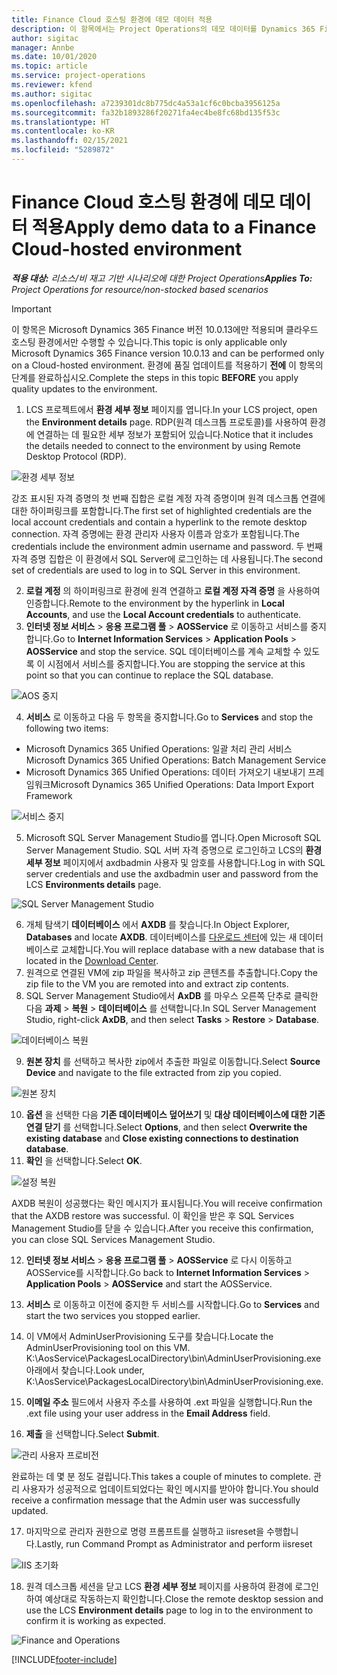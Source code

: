 ```yaml
---
title: Finance Cloud 호스팅 환경에 데모 데이터 적용
description: 이 항목에서는 Project Operations의 데모 데이터를 Dynamics 365 Finance 클라우드 호스팅 환경에 적용하는 방법을 설명합니다.
author: sigitac
manager: Annbe
ms.date: 10/01/2020
ms.topic: article
ms.service: project-operations
ms.reviewer: kfend
ms.author: sigitac
ms.openlocfilehash: a7239301dc8b775dc4a53a1cf6c0bcba3956125a
ms.sourcegitcommit: fa32b1893286f20271fa4ec4be8fc68bd135f53c
ms.translationtype: HT
ms.contentlocale: ko-KR
ms.lasthandoff: 02/15/2021
ms.locfileid: "5289872"
---
```

# <a name="apply-demo-data-to-a-finance-cloud-hosted-environment"></a><span data-ttu-id="3884b-103">Finance Cloud 호스팅 환경에 데모 데이터 적용</span><span class="sxs-lookup"><span data-stu-id="3884b-103">Apply demo data to a Finance Cloud-hosted environment</span></span>

<span data-ttu-id="3884b-104">_**적용 대상:** 리소스/비 재고 기반 시나리오에 대한 Project Operations_</span><span class="sxs-lookup"><span data-stu-id="3884b-104">_**Applies To:** Project Operations for resource/non-stocked based scenarios_</span></span>

> [!IMPORTANT]
> <span data-ttu-id="3884b-105">이 항목은 Microsoft Dynamics 365 Finance 버전 10.0.13에만 적용되며 클라우드 호스팅 환경에서만 수행할 수 있습니다.</span><span class="sxs-lookup"><span data-stu-id="3884b-105">This topic is only applicable only Microsoft Dynamics 365 Finance version 10.0.13 and can be performed only on a Cloud-hosted environment.</span></span> <span data-ttu-id="3884b-106">환경에 품질 업데이트를 적용하기 **전에** 이 항목의 단계를 완료하십시오.</span><span class="sxs-lookup"><span data-stu-id="3884b-106">Complete the steps in this topic **BEFORE** you apply quality updates to the environment.</span></span>

1. <span data-ttu-id="3884b-107">LCS 프로젝트에서 **환경 세부 정보** 페이지를 엽니다.</span><span class="sxs-lookup"><span data-stu-id="3884b-107">In your LCS project, open the **Environment details** page.</span></span> <span data-ttu-id="3884b-108">RDP(원격 데스크톱 프로토콜)를 사용하여 환경에 연결하는 데 필요한 세부 정보가 포함되어 있습니다.</span><span class="sxs-lookup"><span data-stu-id="3884b-108">Notice that it includes the details needed to connect to the environment by using Remote Desktop Protocol (RDP).</span></span>

![ 환경 세부 정보](./media/1EnvironmentDetails.png)

<span data-ttu-id="3884b-110">강조 표시된 자격 증명의 첫 번째 집합은 로컬 계정 자격 증명이며 원격 데스크톱 연결에 대한 하이퍼링크를 포함합니다.</span><span class="sxs-lookup"><span data-stu-id="3884b-110">The first set of highlighted credentials are the local account credentials and contain a hyperlink to the remote desktop connection.</span></span> <span data-ttu-id="3884b-111">자격 증명에는 환경 관리자 사용자 이름과 암호가 포함됩니다.</span><span class="sxs-lookup"><span data-stu-id="3884b-111">The credentials include the environment admin username and password.</span></span> <span data-ttu-id="3884b-112">두 번째 자격 증명 집합은 이 환경에서 SQL Server에 로그인하는 데 사용됩니다.</span><span class="sxs-lookup"><span data-stu-id="3884b-112">The second set of credentials are used to log in to SQL Server in this environment.</span></span>

2. <span data-ttu-id="3884b-113">**로컬 계정** 의 하이퍼링크로 환경에 원격 연결하고 **로컬 계정 자격 증명** 을 사용하여 인증합니다.</span><span class="sxs-lookup"><span data-stu-id="3884b-113">Remote to the environment by the hyperlink in **Local Accounts**, and use the **Local Account credentials** to authenticate.</span></span>
3. <span data-ttu-id="3884b-114">**인터넷 정보 서비스** > **응용 프로그램 풀** > **AOSService** 로 이동하고 서비스를 중지합니다.</span><span class="sxs-lookup"><span data-stu-id="3884b-114">Go to **Internet Information Services** > **Application Pools** > **AOSService** and stop the service.</span></span> <span data-ttu-id="3884b-115">SQL 데이터베이스를 계속 교체할 수 있도록 이 시점에서 서비스를 중지합니다.</span><span class="sxs-lookup"><span data-stu-id="3884b-115">You are stopping the service at this point so that you can continue to replace the SQL database.</span></span>

![AOS 중지](./media/2StopAOS.png)

4. <span data-ttu-id="3884b-117">**서비스** 로 이동하고 다음 두 항목을 중지합니다.</span><span class="sxs-lookup"><span data-stu-id="3884b-117">Go to **Services** and stop the following two items:</span></span>

- <span data-ttu-id="3884b-118">Microsoft Dynamics 365 Unified Operations: 일괄 처리 관리 서비스</span><span class="sxs-lookup"><span data-stu-id="3884b-118">Microsoft Dynamics 365 Unified Operations: Batch Management Service</span></span>
- <span data-ttu-id="3884b-119">Microsoft Dynamics 365 Unified Operations: 데이터 가져오기 내보내기 프레임워크</span><span class="sxs-lookup"><span data-stu-id="3884b-119">Microsoft Dynamics 365 Unified Operations: Data Import Export Framework</span></span>

![서비스 중지](./media/3StopServices.png)

5. <span data-ttu-id="3884b-121">Microsoft SQL Server Management Studio를 엽니다.</span><span class="sxs-lookup"><span data-stu-id="3884b-121">Open Microsoft SQL Server Management Studio.</span></span> <span data-ttu-id="3884b-122">SQL 서버 자격 증명으로 로그인하고 LCS의 **환경 세부 정보** 페이지에서 axdbadmin 사용자 및 암호를 사용합니다.</span><span class="sxs-lookup"><span data-stu-id="3884b-122">Log in with SQL server credentials and use the axdbadmin user and password from the LCS **Environments details** page.</span></span>

![SQL Server Management Studio](./media/4SSMS.png)

6. <span data-ttu-id="3884b-124">개체 탐색기 **데이터베이스** 에서 **AXDB** 를 찾습니다.</span><span class="sxs-lookup"><span data-stu-id="3884b-124">In Object Explorer, **Databases** and locate **AXDB**.</span></span> <span data-ttu-id="3884b-125">데이터베이스를 [다운로드 센터](https://download.microsoft.com/download/1/a/3/1a314bd2-b082-4a87-abdc-1ba26c92b63d/ProjOpsDemoDataFOGARelease.zip)에 있는 새 데이터베이스로 교체합니다.</span><span class="sxs-lookup"><span data-stu-id="3884b-125">You will replace database with a new database that is located in the [Download Center](https://download.microsoft.com/download/1/a/3/1a314bd2-b082-4a87-abdc-1ba26c92b63d/ProjOpsDemoDataFOGARelease.zip).</span></span> 
7. <span data-ttu-id="3884b-126">원격으로 연결된 VM에 zip 파일을 복사하고 zip 콘텐츠를 추출합니다.</span><span class="sxs-lookup"><span data-stu-id="3884b-126">Copy the zip file to the VM you are remoted into and extract zip contents.</span></span>
8. <span data-ttu-id="3884b-127">SQL Server Management Studio에서 **AxDB** 를 마우스 오른쪽 단추로 클릭한 다음 **과제** > **복원** > **데이터베이스** 를 선택합니다.</span><span class="sxs-lookup"><span data-stu-id="3884b-127">In SQL Server Management Studio, right-click **AxDB**, and then select **Tasks** > **Restore** > **Database**.</span></span>

![데이터베이스 복원](./media/5RestoreDatabase.png)

9. <span data-ttu-id="3884b-129">**원본 장치** 를 선택하고 복사한 zip에서 추출한 파일로 이동합니다.</span><span class="sxs-lookup"><span data-stu-id="3884b-129">Select **Source Device** and navigate to the file extracted from zip you copied.</span></span>

![원본 장치](./media/6SourceDevice.png)

10. <span data-ttu-id="3884b-131">**옵션** 을 선택한 다음 **기존 데이터베이스 덮어쓰기** 및 **대상 데이터베이스에 대한 기존 연결 닫기** 를 선택합니다.</span><span class="sxs-lookup"><span data-stu-id="3884b-131">Select **Options**, and then select **Overwrite the existing database** and **Close existing connections to destination database**.</span></span> 
11. <span data-ttu-id="3884b-132">**확인** 을 선택합니다.</span><span class="sxs-lookup"><span data-stu-id="3884b-132">Select **OK**.</span></span>

![설정 복원](./media/7RestoreSetting.png)

<span data-ttu-id="3884b-134">AXDB 복원이 성공했다는 확인 메시지가 표시됩니다.</span><span class="sxs-lookup"><span data-stu-id="3884b-134">You will receive confirmation that the AXDB restore was successful.</span></span> <span data-ttu-id="3884b-135">이 확인을 받은 후 SQL Services Management Studio를 닫을 수 있습니다.</span><span class="sxs-lookup"><span data-stu-id="3884b-135">After you receive this confirmation, you can close SQL Services Management Studio.</span></span>

12. <span data-ttu-id="3884b-136">**인터넷 정보 서비스** > **응용 프로그램 풀** > **AOSService** 로 다시 이동하고 AOSService를 시작합니다.</span><span class="sxs-lookup"><span data-stu-id="3884b-136">Go back to **Internet Information Services** > **Application Pools** > **AOSService** and start the AOSService.</span></span>
13. <span data-ttu-id="3884b-137">**서비스** 로 이동하고 이전에 중지한 두 서비스를 시작합니다.</span><span class="sxs-lookup"><span data-stu-id="3884b-137">Go to **Services** and start the two services you stopped earlier.</span></span>

14. <span data-ttu-id="3884b-138">이 VM에서 AdminUserProvisioning 도구를 찾습니다.</span><span class="sxs-lookup"><span data-stu-id="3884b-138">Locate the AdminUserProvisioning tool on this VM.</span></span> <span data-ttu-id="3884b-139">K:\AosService\PackagesLocalDirectory\bin\AdminUserProvisioning.exe 아래에서 찾습니다.</span><span class="sxs-lookup"><span data-stu-id="3884b-139">Look under, K:\AosService\PackagesLocalDirectory\bin\AdminUserProvisioning.exe.</span></span>
15. <span data-ttu-id="3884b-140">**이메일 주소** 필드에서 사용자 주소를 사용하여 .ext 파일을 실행합니다.</span><span class="sxs-lookup"><span data-stu-id="3884b-140">Run the .ext file using your user address in the **Email Address** field.</span></span> 
16. <span data-ttu-id="3884b-141">**제출** 을 선택합니다.</span><span class="sxs-lookup"><span data-stu-id="3884b-141">Select **Submit**.</span></span>

![관리 사용자 프로비전](./media/8AdminUserProvisioning.png)

<span data-ttu-id="3884b-143">완료하는 데 몇 분 정도 걸립니다.</span><span class="sxs-lookup"><span data-stu-id="3884b-143">This takes a couple of minutes to complete.</span></span> <span data-ttu-id="3884b-144">관리 사용자가 성공적으로 업데이트되었다는 확인 메시지를 받아야 합니다.</span><span class="sxs-lookup"><span data-stu-id="3884b-144">You should receive a confirmation message that the Admin user was successfully updated.</span></span>

17. <span data-ttu-id="3884b-145">마지막으로 관리자 권한으로 명령 프롬프트를 실행하고 iisreset을 수행합니다.</span><span class="sxs-lookup"><span data-stu-id="3884b-145">Lastly, run Command Prompt as Administrator and perform iisreset</span></span>

![IIS 초기화](./media/9IISReset.png)

18. <span data-ttu-id="3884b-147">원격 데스크톱 세션을 닫고 LCS **환경 세부 정보** 페이지를 사용하여 환경에 로그인하여 예상대로 작동하는지 확인합니다.</span><span class="sxs-lookup"><span data-stu-id="3884b-147">Close the remote desktop session and use the LCS **Environment details** page to log in to the environment to confirm it is working as expected.</span></span>

![Finance and Operations](./media/10FinanceAndOperations.png)


[!INCLUDE[footer-include](../includes/footer-banner.md)]